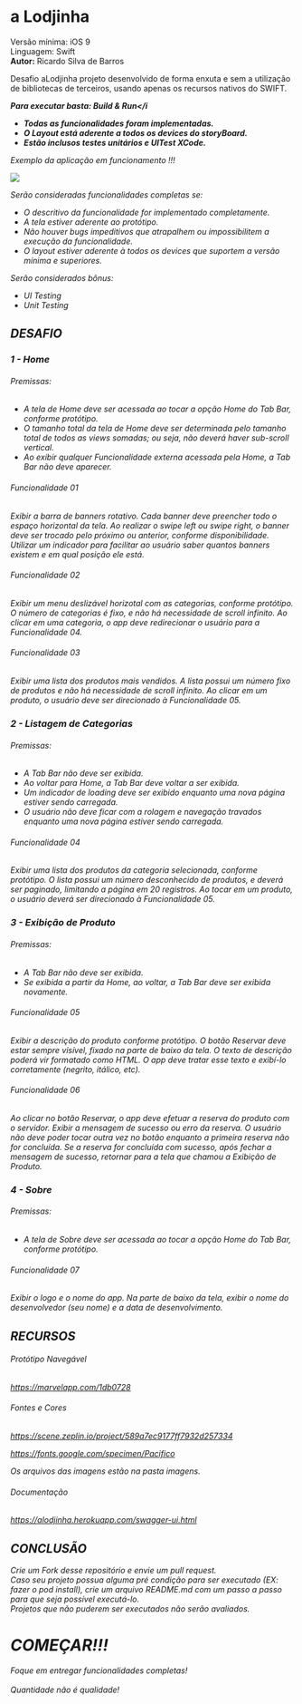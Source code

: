 # a Lodjinha

Versão mínima: iOS 9</br>
Linguagem: Swift</br>
<b>Autor:</b> Ricardo Silva de Barros

Desafio aLodjinha projeto desenvolvido de forma enxuta e sem a utilização de bibliotecas de terceiros, usando apenas os recursos nativos do SWIFT.

<b><i>Para executar basta: Build & Run</i</b>

* <b/>Todas as funcionalidades foram implementadas.</b>
* <b>O Layout está aderente a todos os devices do storyBoard.</b>
* <b>Estão inclusos testes unitários e UITest XCode.</b>

Exemplo da aplicação em funcionamento !!!

![](DesafioAmeDigital.gif)


Serão consideradas funcionalidades completas se:</br>
- O descritivo da funcionalidade for implementado completamente.</br>
- A tela estiver aderente ao protótipo.</br>
- Não houver bugs impeditivos que atrapalhem ou impossibilitem a execução da funcionalidade.</br>
- O layout estiver aderente à todos os devices que suportem a versão mínima e superiores.</br>

Serão considerados bônus:</br>
- UI Testing </br>
- Unit Testing

## DESAFIO

### 1 - Home
	
###### Premissas:
- A tela de Home deve ser acessada ao tocar a opção Home do Tab Bar, conforme protótipo.
- O tamanho total da tela de Home deve ser determinada pelo tamanho total de todos as views somadas; ou seja, não deverá haver sub-scroll vertical.
- Ao exibir qualquer Funcionalidade externa acessada pela Home, a Tab Bar não deve aparecer.

###### Funcionalidade 01
Exibir a barra de banners rotativo. Cada banner deve preencher todo o espaço horizontal da tela. Ao realizar o swipe left ou swipe right, o banner deve ser trocado pelo próximo ou anterior, conforme disponibilidade. Utilizar um indicador para facilitar ao usuário saber quantos banners existem e em qual posição ele está.

###### Funcionalidade 02
Exibir um menu deslizável horizotal com as categorias, conforme protótipo. O número de categorias é fixo, e não há necessidade de scroll infinito. Ao clicar em uma categoria, o app deve redirecionar o usuário para a Funcionalidade 04.

###### Funcionalidade 03
Exibir uma lista dos produtos mais vendidos. A lista possui um número fixo de produtos e não há necessidade de scroll infinito. Ao clicar em um produto, o usuário deve ser direcionado à Funcionalidade 05.

### 2 - Listagem de Categorias
	
###### Premissas:
- A Tab Bar não deve ser exibida.
- Ao voltar para Home, a Tab Bar deve voltar a ser exibida.
- Um indicador de loading deve ser exibido enquanto uma nova página estiver sendo carregada.
- O usuário não deve ficar com a rolagem e navegação travados enquanto uma nova página estiver sendo carregada.

###### Funcionalidade 04
Exibir uma lista dos produtos da categoria selecionada, conforme protótipo. O lista possui um número desconhecido de produtos, e deverá ser paginado, limitando a página em 20 registros. Ao tocar em um produto, o usuário deverá ser direcionado à Funcionalidade 05.

### 3 - Exibição de Produto

###### Premissas:
- A Tab Bar não deve ser exibida.
- Se exibida a partir da Home, ao voltar, a Tab Bar deve ser exibida novamente.
	
###### Funcionalidade 05
Exibir a descrição do produto conforme protótipo. O botão Reservar deve estar sempre visível, fixado na parte de baixo da tela. O texto de descrição poderá vir formatado como HTML. O app deve tratar esse texto e exibí-lo corretamente (negrito, itálico, etc).
	
###### Funcionalidade 06
Ao clicar no botão Reservar, o app deve efetuar a reserva do produto com o servidor. Exibir a mensagem de sucesso ou erro da reserva. O usuário não deve poder tocar outra vez no botão enquanto a primeira reserva não for concluída. Se a reserva for concluída com sucesso, após fechar a mensagem de sucesso, retornar para a tela que chamou a Exibição de Produto.

### 4 - Sobre
	
###### Premissas:
- A tela de Sobre deve ser acessada ao tocar a opção Home do Tab Bar, conforme protótipo.

###### Funcionalidade 07
Exibir o logo e o nome do app. Na parte de baixo da tela, exibir o nome do desenvolvedor (seu nome) e a data de desenvolvimento.

## RECURSOS

###### Protótipo Navegável

https://marvelapp.com/1db0728

###### Fontes e Cores

https://scene.zeplin.io/project/589a7ec9177ff7932d257334

https://fonts.google.com/specimen/Pacifico

Os arquivos das imagens estão na pasta imagens.

###### Documentação

https://alodjinha.herokuapp.com/swagger-ui.html

## CONCLUSÃO

Crie um Fork desse repositório e envie um pull request.</br>
Caso seu projeto possua alguma pré condição para ser executado (EX: fazer o pod install), crie um arquivo README.md com um passo a passo para que seja possível executá-lo.</br>
Projetos que não puderem ser executados não serão avaliados.

# COMEÇAR!!!

Foque em entregar funcionalidades completas!</br></br>
Quantidade não é qualidade!
